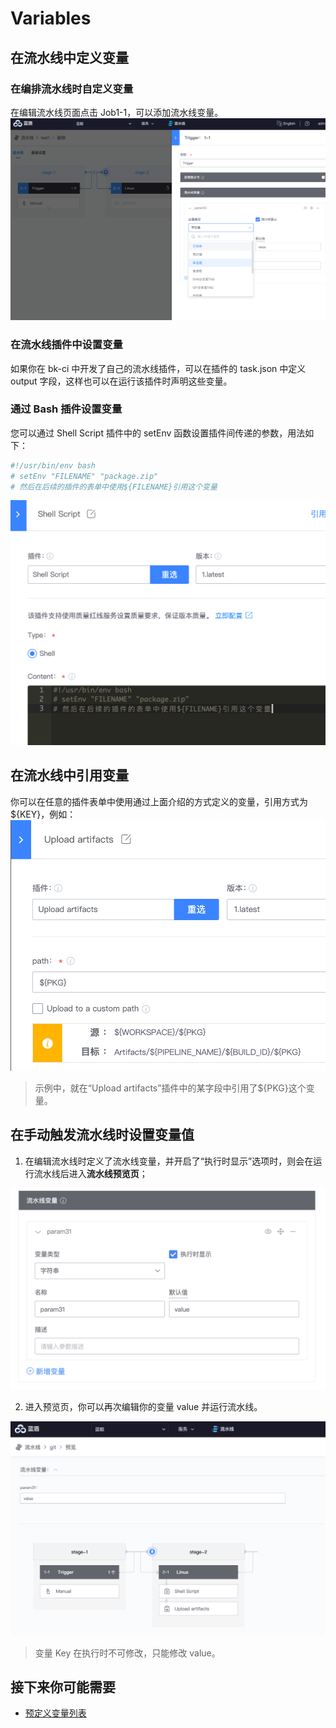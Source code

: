 # Variables

## 在流水线中定义变量
### 在编排流水线时自定义变量

在编辑流水线页面点击 Job1-1，可以添加流水线变量。
![Var](../assets/variables_1.png)

### 在流水线插件中设置变量

如果你在 bk-ci 中开发了自己的流水线插件，可以在插件的 task.json 中定义 output 字段，这样也可以在运行该插件时声明这些变量。

### 通过 Bash 插件设置变量

您可以通过 Shell Script 插件中的 setEnv 函数设置插件间传递的参数，用法如下：
```bash
#!/usr/bin/env bash
# setEnv "FILENAME" "package.zip"
# 然后在后续的插件的表单中使用${FILENAME}引用这个变量
```
![Var](../assets/variables_2.png)

## 在流水线中引用变量

你可以在任意的插件表单中使用通过上面介绍的方式定义的变量，引用方式为${KEY}，例如：
![Var](../assets/variables_3.png)
> 示例中，就在“Upload artifacts”插件中的某字段中引用了${PKG}这个变量。

## 在手动触发流水线时设置变量值

1. 在编辑流水线时定义了流水线变量，并开启了“执行时显示”选项时，则会在运行流水线后进入**流水线预览页**；

![Var](../assets/variables_4.png)

2. 进入预览页，你可以再次编辑你的变量 value 并运行流水线。

![Var](../assets/variables_5.png)

> 变量 Key 在执行时不可修改，只能修改 value。

## 接下来你可能需要

- [预定义变量列表](../FAQS/Variables.md)